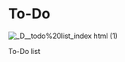 # To-Do
![_D__todo%20list_index html (1)](https://github.com/ashmit0023/To-Do/assets/128181934/5e420157-678e-42c6-b57e-cfd6ec68eac0)

To-Do list 
